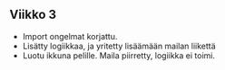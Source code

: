 ## Viikko 3

- Import ongelmat korjattu.
- Lisätty logiikkaa, ja yritetty lisäämään mailan liikettä
- Luotu ikkuna pelille. Maila piirretty, logiikka ei toimi.